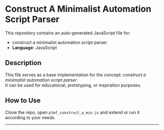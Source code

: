 # Construct A Minimalist Automation Script Parser

This repository contains an auto-generated JavaScript file for:

- construct a minimalist automation script parser
- **Language**: JavaScript

## Description

This file serves as a base implementation for the concept: *construct a minimalist automation script parser*.  
It can be used for educational, prototyping, or inspiration purposes.

## How to Use

Clone the repo, open `p1mf_construct_a_min.js` and extend or run it according to your needs.

---


